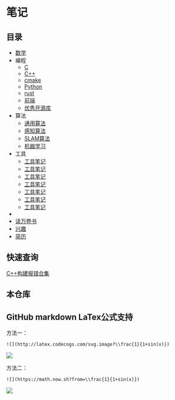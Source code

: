 # 笔记

## 目录

* [数学](https://github.com/qinzhengke/zk-note/blob/master/math/entry.md)
* 编程
    * [C       ](https://github.com/qinzhengke/zk-note/blob/master/programming/c/README.md)
    * [C++     ](https://github.com/qinzhengke/zk-note/blob/master/programming/cpp/README.md)
    * [cmake   ](https://github.com/qinzhengke/zk-note/blob/master/programming/cmake/README.md)
    * [Python  ](https://github.com/qinzhengke/zk-note/blob/master/programming/python/README.md)
    * [rust    ](https://github.com/qinzhengke/zk-note/blob/master/programming/rust/README.md)
    * [前端     ](https://github.com/qinzhengke/zk-note/blob/master/programming/front_end/README.md)
    * [优秀开源库](https://github.com/qinzhengke/zk-note/blob/master/programming/awesome_lib/README.md)
* 算法
  * [通用算法](https://github.com/qinzhengke/zk-note/blob/master/algorithm/general/README.md)
  * [感知算法](https://github.com/qinzhengke/zk-note/blob/master/algorithm/perception/README.md)
  * [SLAM算法](https://github.com/qinzhengke/zk-note/blob/master/algorithm/slam/README.md)
  * [机器学习](https://github.com/qinzhengke/zk-note/blob/master/algorithm/machine_learning/README.md)
* 工具
  * [工具笔记](https://github.com/qinzhengke/zk-note/blob/master/tool/vscode.md)
  * [工具笔记](https://github.com/qinzhengke/zk-note/blob/master/tool/git.md)
  * [工具笔记](https://github.com/qinzhengke/zk-note/blob/master/tool/gitlab-ci.md)
  * [工具笔记](https://github.com/qinzhengke/zk-note/blob/master/tool/latex.md)
  * [工具笔记](https://github.com/qinzhengke/zk-note/blob/master/tool/regex.md)
  * [工具笔记](https://github.com/qinzhengke/zk-note/blob/master/tool/sed.md)
  * [工具笔记](https://github.com/qinzhengke/zk-note/blob/master/tool/doxygen.md)
* 
* [读万卷书](https://github.com/qinzhengke/zk-note/blob/master/awesome_ebooks.md)
* [兴趣](https://github.com/qinzhengke/zk-note/blob/master/hobby/entry.md)
* [简历](https://github.com/qinzhengke/zk-note/blob/master/resume.md)

## 快速查询

[C++构建报错合集](https://github.com/qinzhengke/zk-note/blob/master/programming/cpp/build_errors.md)

## 本仓库

## GitHub markdown LaTex公式支持

方法一：
```
![](http://latex.codecogs.com/svg.image?\\frac{1}{1+sin(x)})
```

![](http://latex.codecogs.com/svg.image?\\frac{1}{1+sin(x)})

方法二：
```
![](https://math.now.sh?from=\\frac{1}{1+sin(x)})
```

![](https://math.now.sh?from=\\frac{1}{1+sin(x)})
